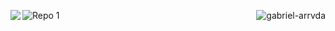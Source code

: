 <!--
**gabriel-arrvda/gabriel-arrvda** is a ✨ _special_ ✨ repository because its `README.md` (this file) appears on your GitHub profile.

Here are some ideas to get you started:

- 🔭 I’m currently working on ...
- 🌱 I’m currently learning ...
- 👯 I’m looking to collaborate on ...
- 🤔 I’m looking for help with ...
- 💬 Ask me about ...
- 📫 How to reach me: ...
- 😄 Pronouns: ...
- ⚡ Fun fact: ...
-->
<p>
  <img align="left" src="https://github-readme-stats.vercel.app/api?username=gabriel-arrvda&show_icons=true&theme=radical&layout=compact">
  <img align="right" src="https://github-readme-stats.vercel.app/api/top-langs?username=gabriel-arrvda&show_icons=true&theme=radical&layout=compact" alt="gabriel-arrvda" />
 </p>

![Repo 1](https://github-readme-stats.vercel.app/api/pin/?username=gabriel-arrvda&repo=biblioteca-tcc&show_icons=true&theme=radical)
